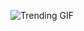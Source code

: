![Trending GIF](https://media3.giphy.com/media/v1.Y2lkPThiYjIxNzcycmpoZDhhMnJtcWlqZjZ2aHlheHB3dHp1NzI5aWtwdms3dTg0MXRueiZlcD12MV9naWZzX3NlYXJjaCZjdD1n/MT5UUV1d4CXE2A37Dg/giphy.gif)
